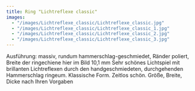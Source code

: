 ```yaml
---
title: Ring "Lichtreflexe classic"
images:
  - "/images/Lichtreflexe_classic/Lichtreflexe_classic.jpg"
  - "/images/Lichtreflexe_classic/Lichtreflexe_classic_1.jpg"
  - "/images/Lichtreflexe_classic/Lichtreflexe_classic_2.jpg"
  - "/images/Lichtreflexe_classic/Lichtreflexe_classic_3.jpg"
---
```

Ausführung: massiv, rundum hammerschlag-geschmiedet, Ränder poliert, Breite der ringechiene hier im Bild 10,1 mm
Sehr schönes Lichtspiel mit brillanten Lichtreflexen durch den handgeschmiedeten, durchgehenden Hammerschlag ringeum.
Klassische Form. Zeitlos schön.
Größe, Breite, Dicke nach Ihren Vorgaben
